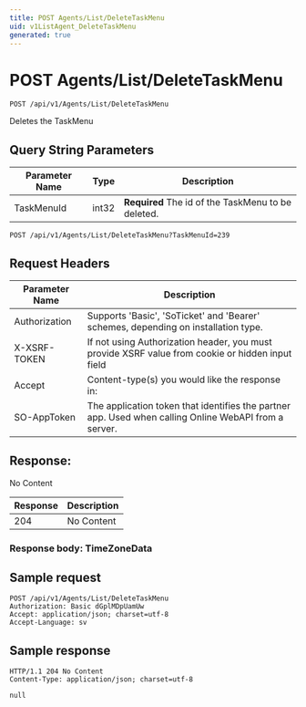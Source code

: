 ```yaml
---
title: POST Agents/List/DeleteTaskMenu
uid: v1ListAgent_DeleteTaskMenu
generated: true
---
```


# POST Agents/List/DeleteTaskMenu

```http
POST /api/v1/Agents/List/DeleteTaskMenu
```

Deletes the TaskMenu







## Query String Parameters

| Parameter Name | Type |  Description |
|----------------|------|--------------|
| TaskMenuId | int32 | **Required** The id of the TaskMenu to be deleted. |

```http
POST /api/v1/Agents/List/DeleteTaskMenu?TaskMenuId=239
```


## Request Headers

| Parameter Name | Description |
|----------------|-------------|
| Authorization  | Supports 'Basic', 'SoTicket' and 'Bearer' schemes, depending on installation type. |
| X-XSRF-TOKEN   | If not using Authorization header, you must provide XSRF value from cookie or hidden input field |
| Accept         | Content-type(s) you would like the response in:  |
| SO-AppToken | The application token that identifies the partner app. Used when calling Online WebAPI from a server. |


## Response:

No Content

| Response | Description |
|----------------|-------------|
| 204 | No Content |

### Response body: TimeZoneData


## Sample request

```http!
POST /api/v1/Agents/List/DeleteTaskMenu
Authorization: Basic dGplMDpUamUw
Accept: application/json; charset=utf-8
Accept-Language: sv
```

## Sample response

```http_
HTTP/1.1 204 No Content
Content-Type: application/json; charset=utf-8

null
```